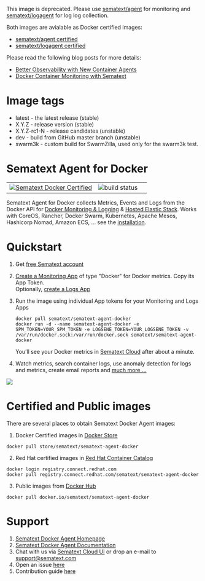 This image is deprecated. Please use [sematext/agent](https://hub.docker.com/r/sematext/agent/) for monitoring and [sematext/logagent](https://hub.docker.com/r/sematext/logagent/) for log log collection. 

Both images are avialable as Docker certified images: 
- [sematext/agent certified](https://hub.docker.com/_/sematext-agent-monitoring-and-logging)
- [sematext/logagent certified](https://hub.docker.com/_/logagent)

Please read the following blog posts for more details: 

- [Better Observability with New Container Agents](https://sematext.com/blog/better-observability-new-container-agents/)
- [Docker Container Monitoring with Sematext](https://sematext.com/blog/docker-container-monitoring-with-sematext/)



# Image tags
- latest - the latest release (stable)
- X.Y.Z - release version (stable) 
- X.Y.Z-rc1-N - release candidates (unstable)
- dev - build from GitHub master branch (unstable)
- swarm3k - custom build for SwarmZilla, used only for the swarm3k test.

# Sematext Agent for Docker

||||
|---|------------|------------|
| [![Sematext Docker Certified](https://sematext.com/wp-content/uploads/2017/07/certified.png)](https://store.docker.com/images/sematext-agent-monitoring-and-logging) | ![build status](https://api.travis-ci.org/sematext/sematext-agent-docker.svg) 

Sematext Agent for Docker collects Metrics, Events and Logs from the Docker API for [Docker Monitoring & Logging](http://sematext.com/docker) & [Hosted Elastic Stack](http://sematext.com/logsene). Works with CoreOS, Rancher, Docker Swarm, Kubernetes, Apache Mesos, Hashicorp Nomad, Amazon ECS, ... see the [installation](http://sematext.com/docs/sematext-docker-agent/installation/). 


# Quickstart 

1. Get [free Sematext account](https://apps.sematext.com/ui/registration)  
2. [Create a Monitoring App](https://apps.sematext.com/ui/integrations) of type "Docker" for Docker metrics. Copy its App Token.  
   Optionally, [create a Logs App](https://apps.sematext.com/ui/integrations)
3. Run the image using individual App tokens for your Monitoring and Logs Apps

   ```
   docker pull sematext/sematext-agent-docker
   docker run -d --name sematext-agent-docker -e SPM_TOKEN=YOUR_SPM_TOKEN -e LOGSENE_TOKEN=YOUR_LOGSENE_TOKEN -v /var/run/docker.sock:/var/run/docker.sock sematext/sematext-agent-docker
   ```

    You’ll see your Docker metrics in [Sematext Cloud](https://sematext.com/cloud) after about a minute. 

5. Watch metrics, search container logs, use anomaly detection for logs and metrics, create email reports and [much more ...](https://sematext.com)

![](https://raw.githubusercontent.com/sematext/sematext-agent-docker/master/sematext-docker-light.png)


# Certified and Public images 

There are several places to obtain Sematext Docker Agent images: 

1. Docker Certified images in [Docker Store](https://store.docker.com/images/sematext-agent-monitoring-and-logging) 

```
docker pull store/sematext/sematext-agent-docker
``` 

2. Red Hat certified images in [Red Hat Container Catalog](https://access.redhat.com/containers/?tab=overview&platform=docker#/registry.connect.redhat.com/sematext/sematext-agent-docker)

```
docker login registry.connect.redhat.com
docker pull registry.connect.redhat.com/sematext/sematext-agent-docker
```

3. Public images from [Docker Hub](https://hub.docker.com/r/sematext/sematext-agent-docker/) 

```
docker pull docker.io/sematext/sematext-agent-docker
```


# Support 

1. [Sematext Docker Agent Homepage](http://sematext.com/docker/)
2. [Sematext Docker Agent Documentation](http://sematext.com/docs/sematext-docker-agent/)
2. Chat with us via [Sematext Cloud UI](https://apps.sematext.com/) or drop an e-mail to support@sematext.com
3. Open an issue [here](https://github.com/sematext/sematext-agent-docker/issues) 
4. Contribution guide [here](https://github.com/sematext/sematext-agent-docker/blob/master/contribute.md)
